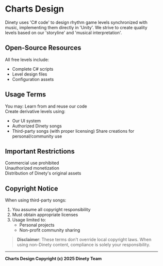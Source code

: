 # Charts Design

Dinety uses 'C# code' to design rhythm game levels synchronized with music, implementing them directly in 'Unity'. We strive to create quality levels based on our 'storyline' and 'musical interpretation'. 

## Open-Source Resources
All free levels include:
- Complete C# scripts 
- Level design files
- Configuration assets

## Usage Terms
You may:
Learn from and reuse our code  
Create derivative levels using:
   - Our UI system
   - Authorized Dinety songs
   - Third-party songs (with proper licensing)
Share creations for personal/community use

## Important Restrictions
Commercial use prohibited  
Unauthorized monetization  
Distribution of Dinety's original assets

## Copyright Notice
When using third-party songs:
1. You assume all copyright responsibility  
2. Must obtain appropriate licenses  
3. Usage limited to:
   - Personal projects
   - Non-profit community sharing

> **Disclaimer**: These terms don't override local copyright laws. When using non-Dinety content, compliance is solely your responsibility.

---
**Charts Design Copyright (c) 2025 Dinety Team**
